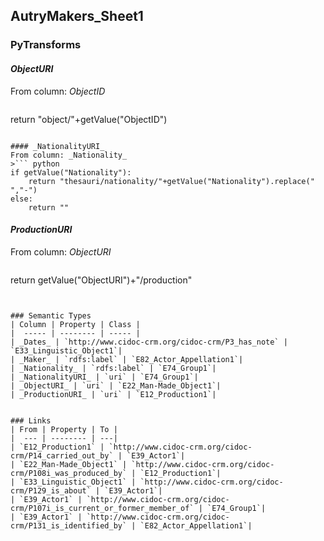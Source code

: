 ## AutryMakers_Sheet1

### PyTransforms
#### _ObjectURI_
From column: _ObjectID_
>``` python
return "object/"+getValue("ObjectID")
```

#### _NationalityURI_
From column: _Nationality_
>``` python
if getValue("Nationality"):
    return "thesauri/nationality/"+getValue("Nationality").replace(" ","-")
else:
    return ""
```

#### _ProductionURI_
From column: _ObjectURI_
>``` python
return getValue("ObjectURI")+"/production"
```


### Semantic Types
| Column | Property | Class |
|  ----- | -------- | ----- |
| _Dates_ | `http://www.cidoc-crm.org/cidoc-crm/P3_has_note` | `E33_Linguistic_Object1`|
| _Maker_ | `rdfs:label` | `E82_Actor_Appellation1`|
| _Nationality_ | `rdfs:label` | `E74_Group1`|
| _NationalityURI_ | `uri` | `E74_Group1`|
| _ObjectURI_ | `uri` | `E22_Man-Made_Object1`|
| _ProductionURI_ | `uri` | `E12_Production1`|


### Links
| From | Property | To |
|  --- | -------- | ---|
| `E12_Production1` | `http://www.cidoc-crm.org/cidoc-crm/P14_carried_out_by` | `E39_Actor1`|
| `E22_Man-Made_Object1` | `http://www.cidoc-crm.org/cidoc-crm/P108i_was_produced_by` | `E12_Production1`|
| `E33_Linguistic_Object1` | `http://www.cidoc-crm.org/cidoc-crm/P129_is_about` | `E39_Actor1`|
| `E39_Actor1` | `http://www.cidoc-crm.org/cidoc-crm/P107i_is_current_or_former_member_of` | `E74_Group1`|
| `E39_Actor1` | `http://www.cidoc-crm.org/cidoc-crm/P131_is_identified_by` | `E82_Actor_Appellation1`|
